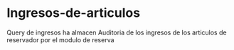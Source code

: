 # Ingresos-de-articulos
Query de ingresos  ha almacen
Auditoria de los  ingresos de los articulos de reservador por el modulo de reserva
